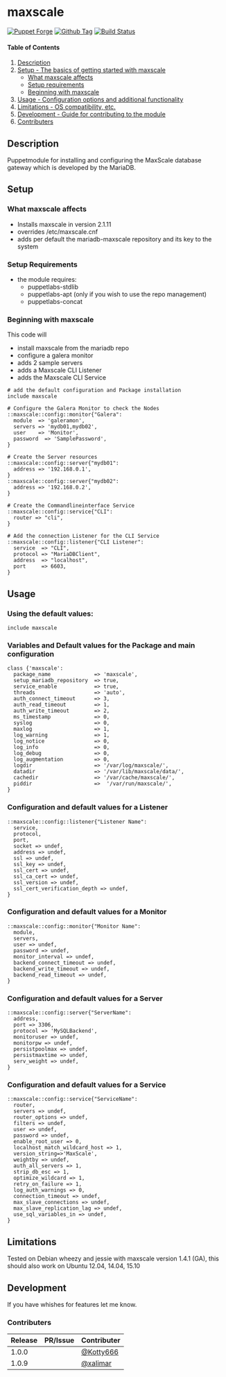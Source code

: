 # maxscale
[![Puppet Forge](http://img.shields.io/puppetforge/v/Kotty666/maxscale.svg)](https://forge.puppetlabs.com/Kotty666/maxscale)
[![Github Tag](https://img.shields.io/github/tag/Kotty666/Kotty666-maxscale.svg)](https://github.com/Kotty666/Kotty666-maxscale)
[![Build Status](https://travis-ci.org/Kotty666/Kotty666-maxscale.png?branch=master)](https://travis-ci.org/Kotty666/Kotty666-maxscale)

#### Table of Contents

1. [Description](#description)
2. [Setup - The basics of getting started with maxscale](#setup)
    * [What maxscale affects](#what-maxscale-affects)
    * [Setup requirements](#setup-requirements)
    * [Beginning with maxscale](#beginning-with-maxscale)
3. [Usage - Configuration options and additional functionality](#usage)
4. [Limitations - OS compatibility, etc.](#limitations)
5. [Development - Guide for contributing to the module](#development)
6. [Contributers](#contributers)

## Description

Puppetmodule for installing and configuring the MaxScale database gateway which
is developed by the MariaDB.

## Setup

### What maxscale affects

* Installs maxscale in version 2.1.11
* overrides /etc/maxscale.cnf
* adds per default the mariadb-maxscale repository and its key to the system

### Setup Requirements 

* the module requires:
  - puppetlabs-stdlib
  - puppetlabs-apt (only if you wish to use the repo management)
  - puppetlabs-concat

### Beginning with maxscale

This code will
* install maxscale from the mariadb repo
* configure a galera monitor
* adds 2 sample servers
* adds a Maxscale CLI Listener
* adds the Maxscale CLI Service

```puppet
# add the default configuration and Package installation
include maxscale

# Configure the Galera Monitor to check the Nodes
::maxscale::config::monitor{"Galera":
  module  => 'galeramon',
  servers => 'mydb01,mydb02',
  user    => 'Monitor',
  password  => 'SamplePassword',
}

# Create the Server resources
::maxscale::config::server{"mydb01":
  address => '192.168.0.1',
}
::maxscale::config::server{"mydb02":
  address => '192.168.0.2',
}

# Create the Commandlineinterface Service
::maxscale::config::service{"CLI":
  router => "cli",
}

# Add the connection Listener for the CLI Service
::maxscale::config::listener{"CLI Listener":
  service  => "CLI",
  protocol => "MariaDBClient",
  address  => "localhost",
  port     => 6603,
}
```

## Usage

### Using the default values:
```puppet
include maxscale
```
### Variables and Default values for the Package and main configuration
```puppet
class {'maxscale':
  package_name              => 'maxscale',
  setup_mariadb_repository  => true,
  service_enable            => true,
  threads                   => 'auto',
  auth_connect_timeout      => 3,
  auth_read_timeout         => 1,
  auth_write_timeout        => 2,
  ms_timestamp              => 0,
  syslog                    => 0,
  maxlog                    => 1,
  log_warning               => 1,
  log_notice                => 0,
  log_info                  => 0,
  log_debug                 => 0,
  log_augmentation          => 0,
  logdir                    => '/var/log/maxscale/',
  datadir                   => '/var/lib/maxscale/data/',
  cachedir                  => '/var/cache/maxscale/',
  piddir                    =>  '/var/run/maxscale/',
}
```

### Configuration and default values for a Listener
```puppet
::maxscale::config::listener{"Listener Name":
  service,
  protocol,
  port,
  socket => undef,
  address => undef,
  ssl => undef,
  ssl_key => undef,
  ssl_cert => undef,
  ssl_ca_cert => undef,
  ssl_version => undef,
  ssl_cert_verification_depth => undef,
}
```
### Configuration and default values for a Monitor
```puppet
::maxscale::config::monitor{"Monitor Name":
  module,
  servers,
  user => undef,
  password => undef,
  monitor_interval => undef,
  backend_connect_timeout => undef,
  backend_write_timeout => undef,
  backend_read_timeout => undef,
}
```

### Configuration and default values for a Server
```puppet
::maxscale::config::server{"ServerName":
  address,
  port => 3306,
  protocol => 'MySQLBackend',
  monitoruser => undef,
  monitorpw => undef,
  persistpoolmax => undef,
  persistmaxtime => undef,
  serv_weight => undef,
}
```

### Configuration and default values for a Service
```puppet
::maxscale::config::service{"ServiceName":
  router,
  servers => undef,
  router_options => undef,
  filters => undef,
  user => undef,
  password => undef,
  enable_root_user => 0,
  localhost_match_wildcard_host => 1,
  version_string=>'MaxScale',
  weightby => undef,
  auth_all_servers => 1,
  strip_db_esc => 1,
  optimize_wildcard => 1,
  retry_on_failure => 1,
  log_auth_warnings => 0,
  connection_timeout => undef,
  max_slave_connections => undef,
  max_slave_replication_lag => undef,
  use_sql_variables_in => undef,
}
```


## Limitations

Tested on Debian wheezy and jessie with maxscale version 1.4.1 (GA), this should also work on Ubuntu 12.04, 14.04, 15.10

## Development
If you have whishes for features let me know.

### Contributers

**Release**  | **PR/Issue**                                        | **Contributer**
-------------|-----------------------------------------------------|----------------------------------------------------
1.0.0        |                                                     | [@Kotty666](https://github.com/Kotty666)
1.0.9        |                                                     | [@xalimar](https://github.com/xalimar)

